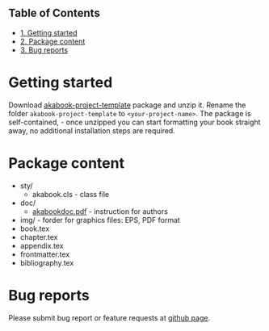<div id="table-of-contents">
<h2>Table of Contents</h2>
<div id="text-table-of-contents">
<ul>
<li><a href="#orgheadline1">1. Getting started</a></li>
<li><a href="#orgheadline2">2. Package content</a></li>
<li><a href="#orgheadline3">3. Bug reports</a></li>
</ul>
</div>
</div>

# Getting started<a id="orgheadline1"></a>

Download
[akabook-project-template](https://github.com/vtex-soft/texsupport.aka/raw/master/release/akabook-project-template.zip)
package and unzip it.
Rename the folder `akabook-project-template` to `<your-project-name>`.
The package is self-contained, - once unzipped you can start
formatting your book straight away, no additional installation steps are required.

# Package content<a id="orgheadline2"></a>

-   sty/
    -   akabook.cls - class file
-   doc/
    -   [akabookdoc.pdf](https://github.com/vtex-soft/texsupport.aka/raw/master/doc/akabookdoc.pdf)  - instruction for authors
-   img/ - forder for graphics files: EPS, PDF format
-   book.tex
-   chapter.tex
-   appendix.tex
-   frontmatter.tex
-   bibliography.tex

# Bug reports<a id="orgheadline3"></a>

Please submit bug report or feature requests
at [github page](https://github.com/vtex-soft/texsupport.aka/issues).
